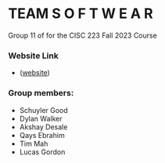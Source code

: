# TEAM S O F T W E A R
Group 11 of for the CISC 223 Fall 2023 Course

### Website Link
- ([website](https://schuylergood.github.io/group-11-cisc-223/))

### Group members:
- Schuyler Good
- Dylan Walker
- Akshay Desale
- Qays Ebrahim
- Tim Mah
- Lucas Gordon

